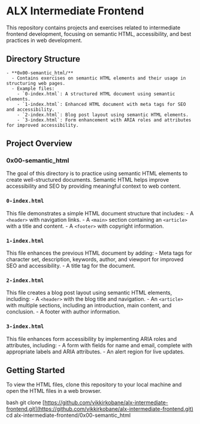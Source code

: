 # ALX Intermediate Frontend

This repository contains projects and exercises related to intermediate frontend development, focusing on semantic HTML, accessibility, and best practices in web development.

## Directory Structure
    - **0x00-semantic_html/**
      - Contains exercises on semantic HTML elements and their usage in structuring web pages.
      - Example files:
        - `0-index.html`: A structured HTML document using semantic elements.
        - `1-index.html`: Enhanced HTML document with meta tags for SEO and accessibility.
        - `2-index.html`: Blog post layout using semantic HTML elements.
        - `3-index.html`: Form enhancement with ARIA roles and attributes for improved accessibility.

## Project Overview

### 0x00-semantic_html

The goal of this directory is to practice using semantic HTML elements to create well-structured documents. Semantic HTML helps improve accessibility and SEO by providing meaningful context to web content.

### `0-index.html`

This file demonstrates a simple HTML document structure that includes:
    - A `<header>` with navigation links.
    - A `<main>` section containing an `<article>` with a title and content.
    - A `<footer>` with copyright information.

### `1-index.html`

This file enhances the previous HTML document by adding:
    - Meta tags for character set, description, keywords, author, and viewport for improved SEO and accessibility.
    - A title tag for the document.

### `2-index.html`

This file creates a blog post layout using semantic HTML elements, including:
    - A `<header>` with the blog title and navigation.
    - An `<article>` with multiple sections, including an introduction, main content, and conclusion.
    - A footer with author information.

### `3-index.html`

This file enhances form accessibility by implementing ARIA roles and attributes, including:
    - A form with fields for name and email, complete with appropriate labels and ARIA attributes.
    - An alert region for live updates.

## Getting Started

To view the HTML files, clone this repository to your local machine and open the HTML files in a web browser.

bash
git clone [https://github.com/vikkirkobane/alx-intermediate-frontend.git](https://github.com/vikkirkobane/alx-intermediate-frontend.git)
cd alx-intermediate-frontend/0x00-semantic_html

